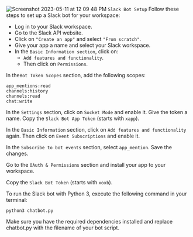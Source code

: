 ![Screenshot 2023-05-11 at 12 09 48 PM](https://github.com/NoDataFound/hackGPT/assets/3261849/bf677602-b8b5-4783-86bc-692dbf5e3273)
`Slack Bot Setup`
Follow these steps to set up a Slack bot for your workspace:

- Log in to your Slack workspace.
- Go to the Slack API website.
- Click on `"Create an app"` and select `"From scratch"`.
- Give your app a name and select your Slack workspace.
- In the `Basic Information section`, click on:
  - `Add features and functionality`.
  - Then click on `Permissions`.

In the`Bot Token Scopes` section, add the following scopes:

```
app_mentions:read
channels:history
channels:read
chat:write
```
In the `Settings` section, click on `Socket Mode` and enable it. Give the token a name. Copy the `Slack Bot App Token` (starts with ```xapp```).

In the `Basic Information` section, click on `Add features and functionality` again. Then click on `Event Subscriptions` and enable it.

In the `Subscribe to bot events` section, select `app_mention`. Save the changes.

Go to the `OAuth & Permissions` section and install your app to your workspace.

Copy the `Slack Bot Token` (starts with ```xoxb```).

To run the Slack bot with Python 3, execute the following command in your terminal:

```
python3 chatbot.py
```
Make sure you have the required dependencies installed and replace chatbot.py with the filename of your bot script.
